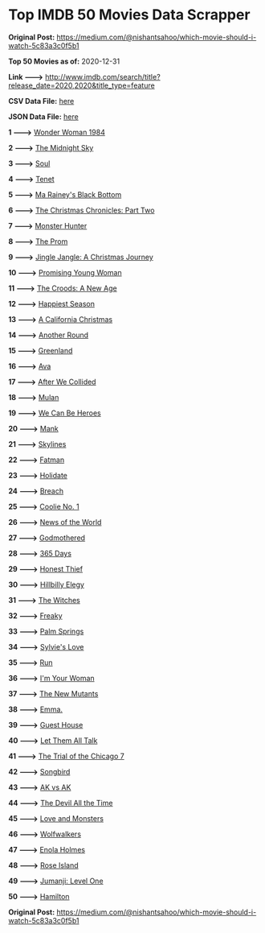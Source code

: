 # Top IMDB 50 Movies Data Scrapper

**Original Post:** https://medium.com/@nishantsahoo/which-movie-should-i-watch-5c83a3c0f5b1

**Top 50 Movies as of:** 2020-12-31

**Link --->** http://www.imdb.com/search/title?release_date=2020,2020&title_type=feature

**CSV Data File:** [here](/Data/data.csv)

**JSON Data File:** [here](/Data/data.json)

**1 --->** [Wonder Woman 1984](https://www.imdb.com/title/tt7126948/?ref_=adv_li_tt)

**2 --->** [The Midnight Sky](https://www.imdb.com/title/tt10539608/?ref_=adv_li_tt)

**3 --->** [Soul](https://www.imdb.com/title/tt2948372/?ref_=adv_li_tt)

**4 --->** [Tenet](https://www.imdb.com/title/tt6723592/?ref_=adv_li_tt)

**5 --->** [Ma Rainey's Black Bottom](https://www.imdb.com/title/tt10514222/?ref_=adv_li_tt)

**6 --->** [The Christmas Chronicles: Part Two](https://www.imdb.com/title/tt11057644/?ref_=adv_li_tt)

**7 --->** [Monster Hunter](https://www.imdb.com/title/tt6475714/?ref_=adv_li_tt)

**8 --->** [The Prom](https://www.imdb.com/title/tt10161886/?ref_=adv_li_tt)

**9 --->** [Jingle Jangle: A Christmas Journey](https://www.imdb.com/title/tt7736496/?ref_=adv_li_tt)

**10 --->** [Promising Young Woman](https://www.imdb.com/title/tt9620292/?ref_=adv_li_tt)

**11 --->** [The Croods: A New Age](https://www.imdb.com/title/tt2850386/?ref_=adv_li_tt)

**12 --->** [Happiest Season](https://www.imdb.com/title/tt8522006/?ref_=adv_li_tt)

**13 --->** [A California Christmas](https://www.imdb.com/title/tt13055780/?ref_=adv_li_tt)

**14 --->** [Another Round](https://www.imdb.com/title/tt10288566/?ref_=adv_li_tt)

**15 --->** [Greenland](https://www.imdb.com/title/tt7737786/?ref_=adv_li_tt)

**16 --->** [Ava](https://www.imdb.com/title/tt8784956/?ref_=adv_li_tt)

**17 --->** [After We Collided](https://www.imdb.com/title/tt10362466/?ref_=adv_li_tt)

**18 --->** [Mulan](https://www.imdb.com/title/tt4566758/?ref_=adv_li_tt)

**19 --->** [We Can Be Heroes](https://www.imdb.com/title/tt10600398/?ref_=adv_li_tt)

**20 --->** [Mank](https://www.imdb.com/title/tt10618286/?ref_=adv_li_tt)

**21 --->** [Skylines](https://www.imdb.com/title/tt9387250/?ref_=adv_li_tt)

**22 --->** [Fatman](https://www.imdb.com/title/tt10310140/?ref_=adv_li_tt)

**23 --->** [Holidate](https://www.imdb.com/title/tt9866072/?ref_=adv_li_tt)

**24 --->** [Breach](https://www.imdb.com/title/tt9820556/?ref_=adv_li_tt)

**25 --->** [Coolie No. 1](https://www.imdb.com/title/tt10280276/?ref_=adv_li_tt)

**26 --->** [News of the World](https://www.imdb.com/title/tt6878306/?ref_=adv_li_tt)

**27 --->** [Godmothered](https://www.imdb.com/title/tt11681250/?ref_=adv_li_tt)

**28 --->** [365 Days](https://www.imdb.com/title/tt10886166/?ref_=adv_li_tt)

**29 --->** [Honest Thief](https://www.imdb.com/title/tt1838556/?ref_=adv_li_tt)

**30 --->** [Hillbilly Elegy](https://www.imdb.com/title/tt6772802/?ref_=adv_li_tt)

**31 --->** [The Witches](https://www.imdb.com/title/tt0805647/?ref_=adv_li_tt)

**32 --->** [Freaky](https://www.imdb.com/title/tt10919380/?ref_=adv_li_tt)

**33 --->** [Palm Springs](https://www.imdb.com/title/tt9484998/?ref_=adv_li_tt)

**34 --->** [Sylvie's Love](https://www.imdb.com/title/tt9827834/?ref_=adv_li_tt)

**35 --->** [Run](https://www.imdb.com/title/tt8633478/?ref_=adv_li_tt)

**36 --->** [I'm Your Woman](https://www.imdb.com/title/tt10243992/?ref_=adv_li_tt)

**37 --->** [The New Mutants](https://www.imdb.com/title/tt4682266/?ref_=adv_li_tt)

**38 --->** [Emma.](https://www.imdb.com/title/tt9214832/?ref_=adv_li_tt)

**39 --->** [Guest House](https://www.imdb.com/title/tt10054316/?ref_=adv_li_tt)

**40 --->** [Let Them All Talk](https://www.imdb.com/title/tt10808832/?ref_=adv_li_tt)

**41 --->** [The Trial of the Chicago 7](https://www.imdb.com/title/tt1070874/?ref_=adv_li_tt)

**42 --->** [Songbird](https://www.imdb.com/title/tt12592252/?ref_=adv_li_tt)

**43 --->** [AK vs AK](https://www.imdb.com/title/tt11651796/?ref_=adv_li_tt)

**44 --->** [The Devil All the Time](https://www.imdb.com/title/tt7395114/?ref_=adv_li_tt)

**45 --->** [Love and Monsters](https://www.imdb.com/title/tt2222042/?ref_=adv_li_tt)

**46 --->** [Wolfwalkers](https://www.imdb.com/title/tt5198068/?ref_=adv_li_tt)

**47 --->** [Enola Holmes](https://www.imdb.com/title/tt7846844/?ref_=adv_li_tt)

**48 --->** [Rose Island](https://www.imdb.com/title/tt10287954/?ref_=adv_li_tt)

**49 --->** [Jumanji: Level One](https://www.imdb.com/title/tt13249100/?ref_=adv_li_tt)

**50 --->** [Hamilton](https://www.imdb.com/title/tt8503618/?ref_=adv_li_tt)

**Original Post:** https://medium.com/@nishantsahoo/which-movie-should-i-watch-5c83a3c0f5b1
